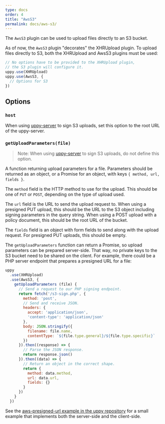 ```yaml
---
type: docs
order: 4
title: "AwsS3"
permalink: docs/aws-s3/
---
```


The `AwsS3` plugin can be used to upload files directly to an S3 bucket.

As of now, the `AwsS3` plugin "decorates" the XHRUpload plugin.
To upload files directly to S3, both the XHRUpload and AwsS3 plugins must be used:

```js
// No options have to be provided to the XHRUpload plugin,
// the S3 plugin will configure it.
uppy.use(XHRUpload)
uppy.use(AwsS3, {
  // Options for S3
})
```

## Options

### `host`

When using [uppy-server][uppy-server docs] to sign S3 uploads, set this option to the root URL of the uppy-server.

### `getUploadParameters(file)`

> Note: When using [uppy-server][uppy-server docs] to sign S3 uploads, do not define this option.

A function returning upload parameters for a file.
Parameters should be returned as an object, or a Promise for an object, with keys `{ method, url, fields }`.

The `method` field is the HTTP method to use for the upload.
This should be one of `PUT` or `POST`, depending on the type of upload used.

The `url` field is the URL to send the upload request to.
When using a presigned PUT upload, this should be the URL to the S3 object including signing parameters in the query string.
When using a POST upload with a policy document, this should be the root URL of the bucket.

The `fields` field is an object with form fields to send along with the upload request.
For presigned PUT uploads, this should be empty.

The `getUploadParameters` function can return a Promise, so upload parameters can be prepared server-side.
That way, no private keys to the S3 bucket need to be shared on the client.
For example, there could be a PHP server endpoint that prepares a presigned URL for a file:

```js
uppy
  .use(XHRUpload)
  .use(AwsS3, {
    getUploadParameters (file) {
      // Send a request to our PHP signing endpoint.
      return fetch('/s3-sign.php', {
        method: 'post',
        // Send and receive JSON.
        headers: {
          accept: 'application/json',
          'content-type': 'application/json'
        },
        body: JSON.stringify({
          filename: file.name,
          contentType: `${file.type.general}/${file.type.specific}`
        })
      }).then((response) => {
        // Parse the JSON response.
        return response.json()
      }).then((data) => {
        // Return an object in the correct shape.
        return {
          method: data.method,
          url: data.url,
          fields: {}
        }
      })
    }
  })
```

See the [aws-presigned-url example in the uppy repository](https://github.com/transloadit/uppy/tree/master/examples/aws-presigned-url) for a small example that implements both the server-side and the client-side.

[uppy-server docs]: /docs/server/index.html
